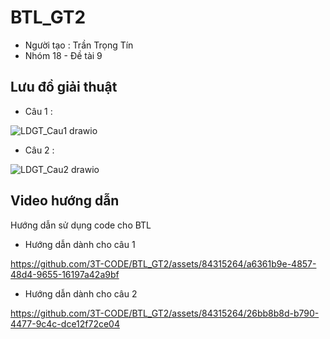 # BTL_GT2

- Người tạo : Trần Trọng Tín 
- Nhóm 18 - Đề tài 9 

## Lưu đồ giải thuật 
- Câu 1 :
<a href="https://viewer.diagrams.net/?tags=%7B%7D&highlight=0000ff&edit=_blank&layers=1&nav=1&title=Luudothuattoan.drawio#R%3Cmxfile%20pages%3D%222%22%3E%3Cdiagram%20id%3D%22C5RBs43oDa-KdzZeNtuy%22%20name%3D%22Page-1%22%3E7R1bd5pI%2BNdwTvJgDjCA8KgmadOmPWnTbTf7smcEVBouFtDo%2FvqdYWaQq6KCYrQPDXNhBr77jZEDA2fxwYfTyRfPMG1O5I0FB245Ef2TBPQH9yxJj6ApgPSMfcugfauOZ%2Bs%2Fk3bytHdmGWaQmhh6nh1a03Sn7rmuqYepPuj73lt62siz07tO4djMdTzr0M73%2FrKMcEJ6VbG76v9oWuMJ21lQNDIyhPrr2PdmLt3P9VyTjDiQLUPfMZhAw3tL7AfuODDwPS8kV85iYNoYrgxivx6Wv%2BzHV%2BXDp2%2FBH%2FhX%2F%2FOPrz87ZLH7bW6JX8433XDnpWffxUfh5cv0n6dp5%2BFJ%2B%2FnpYfCB3sLPoT2jkOxzdwLX73G9%2BxANcAOJ0wTW1Z1xogKdKQf67jDAfyhkwiVDRBD63muMAwSj%2FiR0bHQpoEsEwSme5yzGmA5vRrb3pk%2BgH94EIfr%2FXzznbWKF5vMU6njiG5oW77Lx%2FSmc5qYfmossnhDtm55jhv4STWGjEn1%2FSvadGNdvKyISeNo3SRCQQvsgpdtxvPYKA%2BiCImELhEhSDiM5GJsGon3ajOgV9PWZPzcNCuaInKMWj1qeH068sedC%2B9HzpnTKbzMMl5SN4Sz00ngaeW5IBwWMwgg7tENFbdM1Eq3tsBN4M18310CAiQ%2Foj81wzTwqoDAw1uLaN20YWvO0oKgdb0IObT8Y1wgeliasBdwxakaycGJFnX1OFRBj8c%2BIuewQg3s2RJdjfOksXNaLHisxsJERV0RQxlUJhMNh4Nmz0Oz5OsM77l21pIgKsqzdGF%2Fyab4UugVsqR6SLbWzZ0uxbnajtz55lhsmUK%2BlUQ8yGCVigd6UQWr8FLvjWcyh%2BeuEce7tFFtIlGV796hhxwxcpBkJ2xrWnPHs6GpxjXWqOMAvFF8N4yud%2FDHQH4d0Jrk%2FsVJe7VLNitANbdu0PaRgnYzyzbHv1PQtBDDTz974tBoolBxp2ZIQExFVkmv%2BRgQNigg1o7m1vISIlflhFLd87hICVFTcUqsUN9iguF8nXlp1I7UN1zJ7AuPKn5kXUrx0CGP00AQBTBfkLjqe0OrEAphCt3Ah3bM9nyzij4dXQCQSAwD6V7qOVuGjDUfQsewlmR1AN%2BgEiK9HZAJis7ADbWvs0nFMKWRo5RJ1MtuJskz2SV4kd9ziFfH8%2FWA1uOM0aYHlJL6dvxp24DUmgYTIJJukN8Z2VATeXHdKwF4QuhUelis86B0D48HdAPDmQVL2BrXDqgzrQ78W4qlIsY06AEqhBZHUN01qe0W8kVP6Ptb%2FSX0vy4fU991z1%2FdSRX0vt0rf5x25wYRZ8bdYIJGQV2zZAycy0dcHxXibGwCuh2iNf7iC6NEHunBdZiSUCr5i2WO5VmhBezuhPKePr%2FWtsscokSr7ajz89lQTEBenIFSxExw26atjqo1S2%2BRePKrZQY0sCprb5ESAYCdgVlh18SOop%2FdLgCY5r0F7qHHjM0WK%2BopY9fXEWo6%2BIhvz1Ei71KaL6HdLgBzOKCmOSh7NKJH4ikZJtymjJB%2BD%2BIkVU1%2BMPFebqqx%2Bd1pBp72nxI4Mjp3XkfOZtjMzF5Wq4SGtVfaikkfcM7QKcfcIh6adEWHEWrjVEQyjcCqmYUuHdo8OOJZh4DX6vonkMhxG62H0TnGIO3oZuc%2FJtwXYy%2BNnPeVluSfOxtNdORowLeWqDn8jAABSnEVX2jXqz6Z4o1FgNhLRl%2FMBvgvjFacw1VYxnqzkEYeVFB9ptB7WaKfDg4wI9%2BZBxIJiigHBfgzIWFsuWrR57izA8bbxYaHEhn2MXfIij16fMQ8ZDWDrHxOVRgL8LMXXxQ7shCyDR0oN4bQLUI%2FhZJi6FViee2jLSUxbTkpRRYxUYDnFN9YvCM4%2B984k80YRLiqtEuFaPp1%2BuiKcUWEdZpQssoISlr%2BuR4yD4lWbl%2BOMQlssyFlL08L3KbqBVEF0y4cV3UVkcVaim4F2s%2BgWWyW6xbzb%2B5mFj6KAUTghQhzHTedlQab3VCysKGn26hakIA8bU1K1s%2BeuqsXCart8W7bwPuqyLHafLiMuWCh%2FC1Kcg98V64zxSvzoiqT5dkjutbbgZV19UbTohjc%2BWpnLYQCxLHnP6w2psJpTmXvwxSyqqY3ol15jZPIN80vLM4I75LR3I%2FcTe88yct9A7S1IfzZl%2F2QK8zUpb%2F6Ih02pXcwfsapz0a6PpdhzJzD3gKXG2IpcfaxoQ595%2BZh7fezAOzQSy7Gg7MCdvCsOU4R0FF4rqCeIv49JspjcFIuJ%2BeRZqRf4nnw7gT%2F6h6Dy2X9PIlZNXDJctUW61ZDUujh3F%2Bfu4txdnLuLc3dx7g5jemZyR%2FKxvTtQJevvGj18eAxq6TYMAktPAzlt%2F2xnzKQMKXNhhX%2FjZW5k2npJjNwu6A5RY5loJD6kJn0uAk1iIdx8SY6tlopay2Qru1jN5pZc0dqqWmKQoJyipCPr2%2Fe8gEzSM%2FaZ2BLkvXMHBmw8eCDmiAOdPACKrMZzpfeaSbtyDrZVpC1mnFIpS5FVSRtkhDvICu2GSVvOh3vOzJVlNe2bKVBolSur5POUJ1b8zkivjqotXpW7%2B3F284VYqrQVa%2FF1sNauUv40WFKpqhW2IwqkyOEyMYGSfKk2kIR0bZ8K%2BAz9kBXrpaaCIOSpFnCqtRVwIknAYnz1lm9mnbBueoHmpIaUT6U1UXVZT4rgWJXxmUPpCuu%2Fig6lE7IuSX0FYGd%2FBgUTzpsLwNpVGc%2Be%2B5IjaHto%2FJIjuOQILjmCS47gkiMAGQ%2Fk%2BBVgaj5m%2BnH1uSZl9VSP2Bf2xMnRoC%2BnoS%2FwRfbnQY88VfNf9wyS5j5FQKYvkrmnigUB8G3DAstbHCfiwyXjPavwzzZ5rKM6EGrVT2vrP5ZkuzAQIzhByPzMQ2bCQeJCWp5%2F3zPN7ZIOq5tOqxbD1e7n1hKtFFhSrCxH1eny%2B92gqPXSvfPSD6Tv5rf5n7e3Z%2BfLV%2BX7win4lYet%2BOCk4i2FAKiaST1aGmvdU6fO%2FJwt44Am9lccctg%2BP49%2FkoNjh%2F3jk8Aj6zGIY56o4Y7RCtiy7Ll72jLtsvKzBRVVT05Tt7dvUHP160mERVc%2FTwXu%2Fgc%3D%3C%2Fdiagram%3E%3Cdiagram%20id%3D%22r0liPLQH71H-SmcW0TtS%22%20name%3D%22Page-2%22%3E7V1dk5s2F%2F41nul7sTsSCDCX%2FsimnSadTDdvm%2FYmw9rYJovBxXht99dXwhIGJDBrsywCZjITJEDySuc8R%2BfR0WGgTtaHj4G1WX3257Y7UMD8MFCnA0WBCCL8H6k50hod0Zpl4Mxp3bni0fnXppWA1u6cub1NPRj6vhs6m3TlzPc8exam6qwg8Pfpxxa%2Bm%2B51Yy1truJxZrl87Z%2FOPFzRWgjA%2BcbPtrNc0a6HGr2xttjDtGK7sub%2BPtGq%2BmGg6ANFPVgDdTwgj6X%2FqZPA98OLj7GH14eJ7ZLRZ%2BN66vfh%2Bgbivz2wvbCiNvePy%2FmP79%2B87%2Fv5aOQ5tjn817pDyqmnF8vd0XGnYxYe2UTYczwvtOj5Hv5vPNsFLzZpF%2BJC4O%2B8eVTC%2FY79IFz5S9%2Bz3E%2B%2Bv6GP%2FLDD8EhFzNqFPq5ahWuX3l34XkhvQjw5421oBaxiiMu2N0%2BU%2BKGho7X1d8GM%2Fua%2FPj3of08fDefHL1%2F3%2B%2B%2B%2FW4fl8x2TYitY2mHBc3QIyN%2F9CqHJDv9H21%2FbYXDE5cB2rdB5SQu2RfVjGT%2F3qvnFz9IpvloiigYpIRDjwQc4GI8Go4eQNDRBAxOyKmPHi4vrYoggUrJfOaH9uLGiSdljmEpPe%2B5EvthBaB%2BqGXrajGZqp7YpGt7pKgWHfQJbGGCskrACmjJdQgVWhx1SYKWkAqMuKzCP6L%2BtmLpON%2FjOPCqNsT7jguvQ0pCoMlYXRXfx0I7nzgu%2BXJLLV7x%2BZK%2FjPy7Rwm2NLn7Cv2py%2FF9e2xlpx9Z%2BQy6xgFmua7v%2BMrDWaXndhoH%2FHK8qiMRu7MDBk2gH2Re%2FnG8I8eysO6RhK5il9OB0De4VtWa8Q8MM3iG2OkrgnYoEeKc3Bu%2BE0q29Ct1AFeiGpys4fqPvR4W%2FTpOqsfL0kLw7PdJSXbCoNn5d85o%2BWE%2BjILCOifY2vuOF2%2BtaO%2F%2F6L6SVs56oJkjrCS2XFfTrOkHq9b1EqnUam9fNXKSR8eS9tx4bnJV6tByhbn%2BynrBrm9JIy3WWHr6eYVWJkJkgqINdxxG9sXbmc9LGOLAxBltPUXtEJakQ4ca18UCbCpSUV8MiHOKgO%2FaHaafMc7sd0sE9hDCD6rTLN9XDszizFv3FYouB5vUS%2FI5CKF48ow4tnstaCdgV91csEhovEsTjxX6viper3rKZGFUs3vWB1B1GKVVTe1i6xTaqnAh6h%2Bh9fAm84%2BnSW%2FCeD%2BfWJH0e6hatD0tCGN8vXH8%2FW2GouZ%2FbM2fr%2BF6Oh1On26KDrIFjLkqSpmEMcNJtiSubiiv8gqe9pgaVNDVqRyxN0SDxhubEi4wNgm2R4rvE9oxI41tKjJj4TyvkTGbsnmENTqyOtSbK7D1tN2JCRtT5sYrOj3mdX%2BSIRD9pUcVPWpSkktLkzgU623ra%2Bu4utEdnDijNCCEh81QnvKKsI6qyzb4kK8SYcZngFXaJBh%2Fy8Bp%2B8f9%2BHu8%2Ff1U%2FmxNrDV%2B%2Bhr8xH7v18CqUCCMXX%2BVbyMfSXetCXkGakVmN9ev6m0DKlA6k8rjvS9R3peAmHEzWoCRsNkcKwzjQhmpXvBvDujwNAX1NeuFXACf8jWV8i7W3VhAG0DR7EK7Q7eIXit4g16VwmfMxjgv4zpi8sRpM9MEIkkvIezitY2Y0XblPczMKcyaS1AzbdpbJd%2BADJppula%2B3rszmXN4F6DQ3w4YpIRN%2FRH6DQvyGMywYGzKWEXZMvVV0TTFCix783bHXlkcwIgx2Uc3pYWX9VpARCc73PLoiKWZ1h6TwCKIzYLiIIGzx8P7iIiZ39S5BiFISQoadRhCBVRHQmVGT0bbO4nSZ2elpOSGpMZ%2BHIgILtk0AgiIlHdklPBAEFgjpSL0jeCA%2BaJEHBxKykTlw8AZ%2BcO%2FzVuPhdGnzWYRH4lHpNiDxgU5y8XGxUNe7KQK1HozKCl6hfiYED4sd8FZsw55s3yfYtZUfL5lnuPjESjDyp8kTzDy0i3AzjIy7bBiAWx1DTULCraXectGi96Ix0rpsiwTLE1kXx0y26zVKClOhfsFciUDeuFEP6kco%2B%2BCE3%2Bib5DqxTY9L5116UjgmConzjeU37m9CuvejBRt7Cs1UQEp9IaAbEN04ICZmGYDk%2Fsm7hAtAgN7TEMRbPemFq5nuT0YzUQR5yaP2zDt5IFHHxK%2FpIwsuSC3v6JjsDLrsjo7Ku7rt9XQM3v4X7q233tUpGqXibcEC3PCWu2N0Z0TwYRZ5SFjKwNKJaskjYcCYFPJzn6xok5HL2pPogKdP2rbPmD1XhtpyrExA4u7WUQP4GtBrhfQTn3nZ7p7YgRcncQ4mUZ01Ovc%2FHcQvj2G5Bu4GicwyySbuchqIc70kTuc48Z%2FlxH9U8vUuHeTRQNZmQihI8KKYEhpNPkAzZ%2BZbPsdDRvcWzbCUoAUblMTn0kGGqJQlSd5gSVWE7k0O1mwsp4JYLBFTH4VqRaWpfbK9DJXrO2kLcWP02l1KuwUnnXrtLql3HGOq3qB45TGkll56DLkzWkqcFJ5kvLhzwiJhW8%2BcFA5TQiYmcczINDpjUe4gxokoIa5EJrSk1PubOHGpKmhiFeeZOGYb9E%2F9eq13XKCRATTRSbE41Fsmx0URJAdrLywpJWFJ6Uq65cJhSsjEtx2DCI2Y%2BYCknFmf2Fa6v4MvJxEq5NK26YQ1EZHXctgwM2dBROFu8ScdpEINPvb%2F13ibkAhIuDoFOs24OX6TQ4C12gIA0rNqliWxmpOHWjypLU04VBgpf9kUKJ02BXw8QK6ig5e888RtgwDDyIQxi%2FIGiHC94QjAfl4nEIC5nhcRgBnx1iMAsv8%2F8XarX0D48TADzy%2BPz9OdIHOrvIHMTLzrTXej65Q%2B7kOXL4rgD2MffHj4%2BOvj1z%2Bsxz%2FB8p%2Fl80LabCYZwKgOpoSj1FJQEv6tPCg1KpC2NMCkRSJf%2BKsBIlNRU8uW%2FkhFaSksVM3q6NtqFsoNioSF2ZAPJFoqyxjxocmX%2BfIGI1R2Pwd1JcdW4TBVmWOrYmxojhMN1cyeii46DCwhj6Z3iUdTy26poE5vqbBhqg4Z0pu2bQMHRcukEh4K0vrLCA5al8CBMWeXw0DeL%2FN1A2SCDVN%2FgqbeBYiupDGmNb6J3qVYM1Q61qzTO3mI9016kKlhIRMvSJiXw1gj2UFGEwhUe0GmbAY%2B1OkvFGmCrRpZdwu1PFB422wXGkhnmrjrvzx6m0h2KcC1NExpneZpNYk%2B1V4s1PVik%2FK%2BqXhah01InDc0N3fOxbyhrc%2BsA9XMcnoo%2BuAGI1Rk%2BuCG3tKE1oWbARftlN7tJKL8clouO6XXn9Aa3AMAM59cR7WaKWYwMzsY7Fe0zorpXYqEKI1cqCvfChIjVy7bKB8REMt3zVn5jTQR0K%2B1b5JIxB9ZK1xr84ea5V89c7vqpY%2BuNZ2MRgKPXqasceLXS%2BWM62rCuDhzyTnFtMJLs5THaxEfJNJLc7ulWUFaRpqhYKNQTmk2X%2BUOgCrcASmzZyFBvuGmRVlfs6qsJX0WVLLJJQGtqDSzFdfNUL%2B%2Bl5aktmK58TtBAGilt9g6HfCs8VsbfeIABcbRPww9ykYDNT2smfeu%2B5RBV0mIZqYlRPjlCBkzjemC7wW31krogjzH4gf1LlsJnQ%2FO6a1EIk8Yw4C2nIzjF4q9lbhOQjLrCAhFcRAymgkm6j1bcIktECTbbtrJy8ayBQrKJPGDTFkqZQv4bsANKfvlowuEGU2QPApeR9af%2FGQ%2BZXS7V2XsVKd1TL9Bk1uiYoKY94ZGX1SZKglVs7gC90AxzTRsn0r1BpCxQ9FHYXcyBmYIZ23Ym4NrzIHwOb23BllrwL6L2GFrwMdnNiqKuEoTMKzKBGAxSifL68PvbpJBPh70mlR5hUlvgpW%2FftptLxM8uWLHQXMFTA3MeIBoSBdnSaKGheWliBpW%2Bf5ETb6tSc3oz6kvxfyzS9J1ZxqvaV%2BQqUkO1EzoJRIRdrpADoZ1i0H0bOD7YcGTDF4Ih%2F7ZnxOj8eE%2F%3C%2Fdiagram%3E%3C%2Fmxfile%3E" ></a>
  
![LDGT_Cau1 drawio](https://github.com/3T-CODE/BTL_GT2/assets/84315264/a14512b6-b69d-4e6e-b1ad-945500eb7501)

- Câu 2 :

![LDGT_Cau2 drawio](https://github.com/3T-CODE/BTL_GT2/assets/84315264/39df9d5d-4cbd-4105-ba79-f4e8c11c4d7d)

## Video hướng dẫn
Hướng dẫn sử dụng code cho BTL 

- Hướng dẫn dành cho câu 1

https://github.com/3T-CODE/BTL_GT2/assets/84315264/a6361b9e-4857-48d4-9655-16197a42a9bf

- Hướng dẫn dành cho câu 2

https://github.com/3T-CODE/BTL_GT2/assets/84315264/26bb8b8d-b790-4477-9c4c-dce12f72ce04


